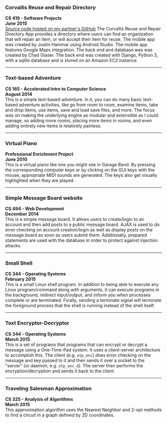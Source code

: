 ### Corvallis Reuse and Repair Directory 
**CS 419 - Software Projects**  
**June 2015**  
[Source code hosted on my partner's GitHub](https://github.com/chadg1980/crrd/tree/master)
The Corvallis Reuse and Repair Directory App provides a directory where users can find an organization that will repair an item, or will accept their item for reuse. The mobile app was created by Justin Hammar using Android Studio. The mobile app features Google Maps integration. The back end and database was was created by Chad Glaser. The back end was created with Django, Python 3, with a sqlite database and is stored on an Amazon EC2 instance.

---

### Text-based Adventure  
**CS 165 - Accelerated Intro to Computer Science**  
**August 2014**  
This is a simple text-based adventure.  In it, you can do many basic text-based adventure activities, like go from room to room, examine items, take and drop items, use items, save and load save files, and more.  The focus was on making the underlying engine as modular and extensible as I could manage, so adding more rooms, placing more items in rooms, and even adding entirely new items is relatively painless.

---

### Virtual Piano  
**Professional Enrichment Project**  
**June 2010**  
This is a virtual piano like one you might see in Garage Band.  By pressing the corresponding computer keys or by clicking on the GUI keys with the mouse, appropriate MIDI sounds are generated.  The keys also get visually highlighted when they are played.

---

### Simple Message Board website 
**CS 494 - Web Development**  
**December 2014**  
This is a simple message board.  It allows users to create/login to an account and then add posts to a public message board.  AJAX is used to do error checking on account creation/login as well as display posts on the message board as soon as users submit them.  Additionally, prepared statements are used with the database in order to protect against injection attacks.

---

### Small Shell
**CS 344 - Operating Systems**  
**February 2015**  
This is a small Linux shell program.  In addition to being able to execute any Linux program/command along with arguments, it can execute programs in the background, redirect input/output, and inform you when processes complete or are terminated.  Finally, sending a terminate signal will terminate the foreground process that the shell is running instead of the shell itself.

---

### Text Encryptor-Decryptor
**CS 344 - Operating Systems**  
**March 2015**  
This is a set of programs that programs that can encrypt or decrypt a message using a One-Time-Pad system.  It uses a client-server architecture to accomplish this.  The client (e.g. `otp_enc`) does error checking on the message and key passed to it and then sends it over a socket to the "server" (or daemon, e.g. `otp_enc_d`).  The server then performs the encryption/decryption and sends it back to the client.

---

### Traveling Salesman Approximation
**CS 325 - Analysis of Algorithms**  
**March 2015**  
This approximation algorithm uses the Nearest Neighbor and 2-opt methods to find a circuit in a graph defined by 2D coordinates.

